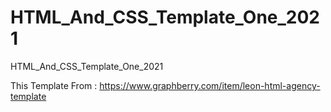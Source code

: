 # HTML_And_CSS_Template_One_2021
HTML_And_CSS_Template_One_2021


This Template From : 
    https://www.graphberry.com/item/leon-html-agency-template
